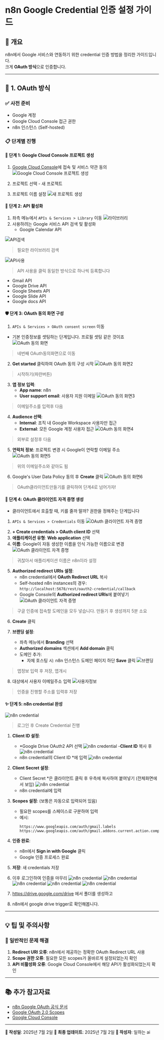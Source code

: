 # n8n Google Credential 인증 설정 가이드

## 📝 개요
n8n에서 Google 서비스와 연동하기 위한 credential 인증 방법을 정리한 가이드입니다.  
크게 **OAuth 방식**으로 인증합니다.

---

## 🔐 1. OAuth 방식 

### ✅ 사전 준비
- Google 계정
- Google Cloud Console 접근 권한
- n8n 인스턴스 (Self-hosted)

### 📋 단계별 진행

#### 🚀 단계 1: Google Cloud Console 프로젝트 생성
1. [Google Cloud Console](https://console.cloud.google.com/)에 접속 및 서비스 약관 동의
![Google Cloud Console 프로젝트 생성](../img/ex_2_1.png)
2. 프로젝트 선택 - 새 프로젝트

3. 프로젝트 이름 설정
![새 프로젝트 생성](../img/ex_2_2.png)
#### 🔧 단계 2: API 활성화
1. 좌측 메뉴에서 `APIs & Services > Library` 이동
![라이브러리](../img/ex_2_3.png)
2. 사용하려는 Google 서비스 API 검색 및 활성화
   - Google Calendar API

![API검색](../img/ex_2_4.png)
> 필요한 라이브러리 검색

![API사용](../img/ex_2_5.png)
> API 사용을 클릭
동일한 방식으로 하나씩 등록합니다
   - Gmail API
   - Google Drive API
   - Google Sheets API 
   - Google Slide API
   - Google docs API

#### 🛡️ 단계 3: OAuth 동의 화면 구성
1. `APIs & Services > OAuth consent screen` 이동
- 기본 인증정보를 셋팅하는 단계입니다. 프로필 셋팅 같은 것이죠
![OAuth 동의 화면](../img/ex_2_6.png)
> 네번째 OAuth동의화면으로 이동
2. **Get started** 클릭하여 OAuth 동의 구성 시작
![OAuth 동의 화면2](../img/ex_2_7.png)
> 시작하기(파란버튼)
3. **앱 정보 입력**:
   - **App name**: n8n
   - **User support email**: 사용자 지원 이메일
![OAuth 동의 화면3](../img/ex_2_8.png)
> 이메일주소를 입력후 다음
4. **Audience 선택**:
   - **Internal**: 조직 내 Google Workspace 사용자만 접근
   - **External**: 모든 Google 계정 사용자 접근
  ![OAuth 동의 화면4](../img/ex_2_9.png)
> 외부로 설정후 다음

5. **연락처 정보**: 프로젝트 변경 시 Google이 연락할 이메일 주소
  ![OAuth 동의 화면5](../img/ex_2_10.png)
> 위의 이메일주소와 같아도 됨
6. Google's User Data Policy 동의 후 **Create** 클릭
  ![OAuth 동의 화면6](../img/ex_2_11.png)
> OAuth클라이언트만들기를 클릭하여 단계4로 넘어가자!

#### 🔑 단계 4: OAuth 클라이언트 자격 증명 생성
- 클라이언트에서 호출할 때, 키를 줄까 말까? 권한을 정해주는 단계입니다
1. `APIs & Services > Credentials` 이동
  ![OAuth 클라이언트 자격 증명](../img/ex_2_12.png)
> 
2. **+ Create credentials > OAuth client ID** 선택
3. **애플리케이션 유형**: **Web application** 선택
4. **이름**: Google이 자동 생성한 이름을 인식 가능한 이름으로 변경
  ![OAuth 클라이언트 자격 증명](../img/ex_2_13.png)
  > 귀찮아서 애플리케이션 이름은 n8n이라 설정
5. **Authorized redirect URIs 설정**:
   - n8n credential에서 **OAuth Redirect URL** 복사
   - Self-hosted n8n instances의 경우: `http://localhost:5678/rest/oauth2-credential/callback`
   - Google Console의 **Authorized redirect URIs**에 붙여넣기
     ![OAuth 클라이언트 자격 증명](../img/ex_2_14.png)
  > 구글 인증에 접속할 도메인을 모두 넣습니다. 만들기 후 생성까지 5분 소요
6. **Create** 클릭

7. **브랜딩 설정**:
   - 좌측 메뉴에서 **Branding** 선택
   - **Authorized domains** 섹션에서 **Add domain** 클릭
   - 도메인 추가:
     - 자체 호스팅 시: n8n 인스턴스 도메인
 페이지 하단 **Save** 클릭
     ![브랜딩](../img/ex_2_15.png)
  > 앱정보 입력 후 저장, 앱개시
8. 대상에서 사용자 이메일주소 입력
 ![사용자정보](../img/ex_2_16.png)
  > 인증을 진행할 주소를 입력후 저장
#### ✨ 단계 5: n8n credential 완성
 ![n8n credential](../img/ex_2_17.png)
 > 로그인 후 Create Credential 진행
1. **Client ID 설정**:
   - *Google Drive OAuth2 API 선택
    ![n8n credential](../img/ex_2_18.png)
   -**Client ID** 복사 후 
   ![n8n credential](../img/ex_2_19.png)
   - n8n credential의 Client ID *에 입력
    ![n8n credential](../img/ex_2_20.png)
2. **Client Secret 설정**:
   - Client Secret *은 클라이언트 클릭 후 우측에 복사하여 붙여넣기 (전체화면에서 보임)
    ![n8n credential](../img/ex_2_21.png)
   - n8n credential에 입력
3. **Scopes 설정**: (보통은 자동으로 입력되어 있음)
   - 필요한 scopes를 스페이스로 구분하여 입력
   - 예시: 
     ```
     https://www.googleapis.com/auth/gmail.labels https://www.googleapis.com/auth/gmail.addons.current.action.compose
     ```
4. **인증 완료**:
   - n8n에서 **Sign in with Google** 클릭
   - Google 인증 프로세스 완료
5. **저장**: 새 credentials 저장
6. 이후 로그인하여 인증을 마무리
   ![n8n credential](../img/ex_2_22.png)
   ![n8n credential](../img/ex_2_23.png)
   ![n8n credential](../img/ex_2_24.png)
   ![n8n credential](../img/ex_2_25.png)
   ![n8n credential](../img/ex_2_26.png)

7. https://drive.google.com/drive 에서 폴더를 생성하고 
8. n8n에서 google drive trigger로 확인해봅니다.
---

## 💡 팁 및 주의사항

### 🔧 일반적인 문제 해결
1. **Redirect URI 오류**: n8n에서 제공하는 정확한 OAuth Redirect URL 사용
2. **Scope 권한 오류**: 필요한 모든 scopes가 올바르게 설정되었는지 확인
3. **API 비활성화 오류**: Google Cloud Console에서 해당 API가 활성화되었는지 확인

---

## 📚 추가 참고자료
- [n8n Google OAuth 공식 문서](https://docs.n8n.io/integrations/builtin/credentials/google/oauth-generic/)
- [Google OAuth 2.0 Scopes](https://developers.google.com/identity/protocols/oauth2/scopes)
- [Google Cloud Console](https://console.cloud.google.com/)

---

**📅 작성일**: 2025년 7월 2일
**🔄 최종 업데이트**: 2025년 7월 2일
**📝 작성자**: 일하는 ai